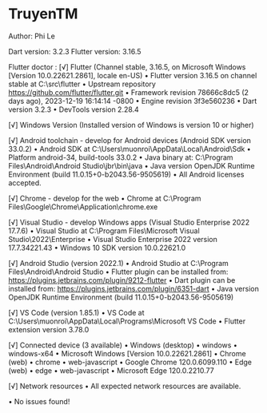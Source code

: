 # TruyenTM

Author: Phi Le

Dart version: 3.2.3
Flutter version: 3.16.5

Flutter doctor :
[√] Flutter (Channel stable, 3.16.5, on Microsoft Windows [Version 10.0.22621.2861], locale en-US)
    • Flutter version 3.16.5 on channel stable at C:\src\flutter
    • Upstream repository https://github.com/flutter/flutter.git
    • Framework revision 78666c8dc5 (2 days ago), 2023-12-19 16:14:14 -0800
    • Engine revision 3f3e560236
    • Dart version 3.2.3
    • DevTools version 2.28.4

[√] Windows Version (Installed version of Windows is version 10 or higher)

[√] Android toolchain - develop for Android devices (Android SDK version 33.0.2)
    • Android SDK at C:\Users\muonroi\AppData\Local\Android\Sdk
    • Platform android-34, build-tools 33.0.2
    • Java binary at: C:\Program Files\Android\Android Studio\jbr\bin\java
    • Java version OpenJDK Runtime Environment (build 11.0.15+0-b2043.56-9505619)
    • All Android licenses accepted.

[√] Chrome - develop for the web
    • Chrome at C:\Program Files\Google\Chrome\Application\chrome.exe

[√] Visual Studio - develop Windows apps (Visual Studio Enterprise 2022 17.7.6)
    • Visual Studio at C:\Program Files\Microsoft Visual Studio\2022\Enterprise
    • Visual Studio Enterprise 2022 version 17.7.34221.43
    • Windows 10 SDK version 10.0.22621.0

[√] Android Studio (version 2022.1)
    • Android Studio at C:\Program Files\Android\Android Studio
    • Flutter plugin can be installed from:
       https://plugins.jetbrains.com/plugin/9212-flutter
    • Dart plugin can be installed from:
       https://plugins.jetbrains.com/plugin/6351-dart
    • Java version OpenJDK Runtime Environment (build 11.0.15+0-b2043.56-9505619)

[√] VS Code (version 1.85.1)
    • VS Code at C:\Users\muonroi\AppData\Local\Programs\Microsoft VS Code
    • Flutter extension version 3.78.0

[√] Connected device (3 available)
    • Windows (desktop) • windows • windows-x64    • Microsoft Windows [Version 10.0.22621.2861]
    • Chrome (web)      • chrome  • web-javascript • Google Chrome 120.0.6099.110
    • Edge (web)        • edge    • web-javascript • Microsoft Edge 120.0.2210.77

[√] Network resources
    • All expected network resources are available.

• No issues found!

